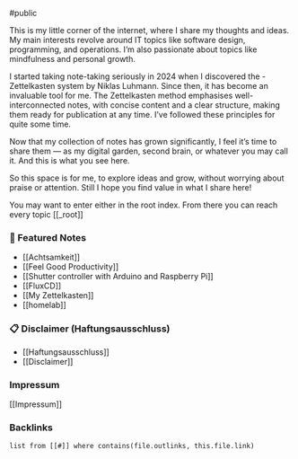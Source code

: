#public


This is my little corner of the internet, where I share my thoughts and ideas. My main interests revolve around IT topics like software design, programming, and operations. I’m also passionate about topics like mindfulness and personal growth.

I started taking note-taking seriously in 2024 when I discovered the - Zettelkasten system by Niklas Luhmann. Since then, it has become an invaluable tool for me. The Zettelkasten method emphasises well-interconnected notes, with concise content and a clear structure, making them ready for publication at any time.
I’ve followed these principles for quite some time. 

Now that my collection of notes has grown significantly, I feel it’s time to share them — as my digital garden, second brain, or whatever you may call it. And this is what you see here. 

So this space is for me, to explore ideas and grow, without worrying about praise or attention. Still I hope you find value in what I share here!

You may want to enter either in the root index. From there you can reach every topic
[[_root]]

### 🌟 Featured Notes
- [[Achtsamkeit]]
- [[Feel Good Productivity]]
- [[Shutter controller with Arduino and Raspberry Pi]]
- [[FluxCD]]
- [[My Zettelkasten]]
- [[homelab]]


### 📋 Disclaimer (Haftungsausschluss)
- [[Haftungsausschluss]]
- [[Disclaimer]]

### Impressum
[[Impressum]]

### Backlinks
```dataview 
list from [[#]] where contains(file.outlinks, this.file.link)
```

